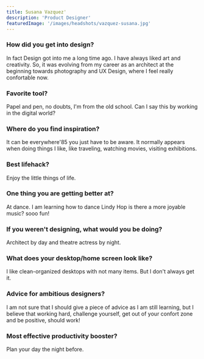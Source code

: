 ```yaml
---
title: Susana Vazquez'
description: 'Product Designer'
featuredImage: '/images/headshots/vazquez-susana.jpg'
---
```


### How did you get into design?

In fact Design got into me a long time ago. I have always liked art and creativity. So, it was evolving from my career as an architect at the beginning towards photography and UX Design, where I feel really confortable now.

### Favorite tool?

Papel and pen, no doubts, I'm from the old school. Can I say this by working in the digital world?

### Where do you find inspiration?

It can be everywhere\'85 you just have to be aware. It normally appears when doing things I like, like traveling, watching movies, visiting exhibitions.

### Best lifehack?

Enjoy the little things of life.

### One thing you are getting better at?

At dance. I am learning how to dance Lindy Hop is there a more joyable music? sooo fun!

### If you weren't designing, what would you be doing?

Architect by day and theatre actress by night.

### What does your desktop/home screen look like?

I like clean-organized desktops with not many items. But I don't always get it.

### Advice for ambitious designers?

I am not sure that I should give a piece of advice as I am still learning, but I believe that working hard, challenge yourself, get out of your confort zone and be positive, should work!

### Most effective productivity booster?

Plan your day the night before.
